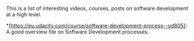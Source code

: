 This is a list of interesting videos, courses, posts on software development at a high level.

*[https://eu.udacity.com/course/software-development-process--ud805]: A good overview file on Software Development processes.
